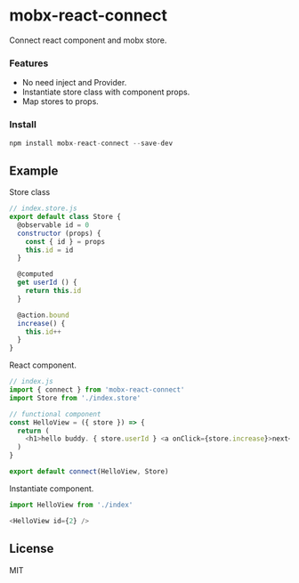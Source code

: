 # mobx-react-connect
Connect react component and mobx store.

### Features
- No need inject and Provider.
- Instantiate store class with component props.
- Map stores to props.

### Install
```js
npm install mobx-react-connect --save-dev
```

## Example

Store class

```js
// index.store.js
export default class Store {
  @observable id = 0
  constructor (props) {
    const { id } = props
    this.id = id
  }

  @computed
  get userId () {
    return this.id
  }

  @action.bound
  increase() {
    this.id++
  }
}
```

React component.

```js
// index.js
import { connect } from 'mobx-react-connect'
import Store from './index.store'

// functional component
const HelloView = ({ store }) => {
  return (
    <h1>hello buddy. { store.userId } <a onClick={store.increase}>next</a></h1>
  )
}

export default connect(HelloView, Store)
```

Instantiate component.

```js
import HelloView from './index'

<HelloView id={2} />
```

## License
MIT